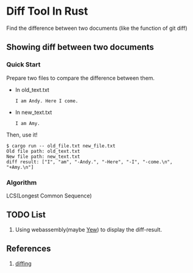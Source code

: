 # Diff Tool In Rust

Find the difference between two documents (like the function of git diff)

## Showing diff between two documents

### Quick Start

Prepare two files to compare the difference between them.

* In old_text.txt

  ```plain
  I am Andy. Here I come.
  ```

* In new_text.txt

  ```plain
  I am Amy.
  ```

Then, use it!

```console
$ cargo run -- old_file.txt new_file.txt
Old file path: old_text.txt
New file path: new_text.txt
diff result: ["I", "am", "-Andy.", "-Here", "-I", "-come.\n", "+Amy.\n"]
```

### Algorithm

LCS(Longest Common Sequence)

## TODO List

1. Using webassembly(maybe [Yew](https://github.com/yewstack/yew)) to display the diff-result.

## References

1. [diffing](https://florian.github.io/diffing/)
